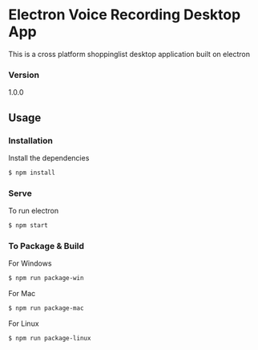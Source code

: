 # Electron Voice Recording Desktop App

This is a cross platform shoppinglist desktop application built on electron

### Version
1.0.0

## Usage
 
### Installation

Install the dependencies

```sh
$ npm install
```

### Serve
To run electron

```sh
$ npm start
```

### To Package & Build

For Windows

```sh
$ npm run package-win
```

For Mac

```sh
$ npm run package-mac
```

For Linux

```sh
$ npm run package-linux
```